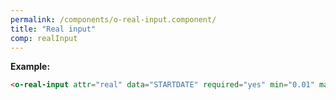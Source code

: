 ```yaml
---
permalink: /components/o-real-input.component/
title: "Real input"
comp: realInput
---
```


**Example:**

```html
<o-real-input attr="real" data="STARTDATE" required="yes" min="0.01" max="1000000.49" min-decimal-digits="2" max-decimal-digits="3"></o-real-input>
```
